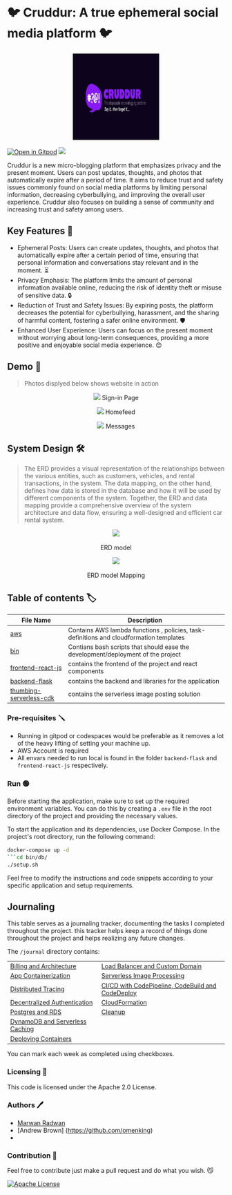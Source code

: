 # 🐦 Cruddur: A true ephemeral social media platform 🐦

<p align="center" width="100%">
<img src="_docs/assets/cruddur-banner.jpg" height="200px" width="200px">
</p>


[![Open in Gitpod](https://gitpod.io/button/open-in-gitpod.svg)](https://gitpod.io/#https://github.com/XMaroRadoX/aws-bootcamp-cruddur-2023)
![](https://codebuild.us-east-1.amazonaws.com/badges?uuid=eyJlbmNyeXB0ZWREYXRhIjoiOS9PM1dhekMzNVlRVmhYRVBXUzk2L0haSElPYnRHdUdKSmRNOXFUaDVNMDRmNU1BV2kyeEE3SEJHVld2eGhNRFFvbEhVR3ZGaEpuSm10UW5EbGMrUk5NPSIsIml2UGFyYW1ldGVyU3BlYyI6IjZWL3o5VFYxQUVQMDBidFIiLCJtYXRlcmlhbFNldFNlcmlhbCI6MX0%3D&branch=main)

Cruddur is a new micro-blogging platform that emphasizes privacy and the present moment. Users can post updates, thoughts, and photos that automatically expire after a period of time. It aims to reduce trust and safety issues commonly found on social media platforms by limiting personal information, decreasing cyberbullying, and improving the overall user experience. Cruddur also focuses on building a sense of community and increasing trust and safety among users.

## Key Features 🔑
* Ephemeral Posts: Users can create updates, thoughts, and photos that automatically expire after a certain period of time, ensuring that personal information and conversations stay relevant and in the moment. ⏳
* Privacy Emphasis: The platform limits the amount of personal information available online, reducing the risk of identity theft or misuse of sensitive data. 🔒
* Reduction of Trust and Safety Issues: By expiring posts, the platform decreases the potential for cyberbullying, harassment, and the sharing of harmful content, fostering a safer online environment. 🛡️
* Enhanced User Experience: Users can focus on the present moment without worrying about long-term consequences, providing a more positive and enjoyable social media experience. 😊

## Demo 🎥
> Photos displyed below shows website in action

<p align="center" width="100%">
<img src="_docs/assets/sign_in.jpg">
 Sign-in Page
</p>
<p align="center" width="100%">
<img src="_docs/assets/homeFeed.jpg">
 Homefeed
</p>
<p align="center" width="100%">
<img src="_docs/assets/profile.jpg">
Messages
</p>


## System Design 🛠️

>The ERD provides a visual representation of the relationships between the various entities, such as customers, vehicles, and rental transactions, in the system. The data mapping, on the other hand, defines how data is stored in the database and how it will be used by different components of the system. Together, the ERD and data mapping provide a comprehensive overview of the system architecture and data flow, ensuring a well-designed and efficient car rental system.


<p align="center" width="100%">
<img src="design/erd_model.png">                  
</p>

 <p align="center" width="100%">
ERD model
</p>
 <p align="center" width="100%">
<img src="design/mapping.png">
</p>
<p align="center" width="100%">
ERD model Mapping
</p>



## Table of contents :label:

| File Name | Description                                                                                      |
|-----------|--------------------------------------------------------------------------------------------------|
| [aws](https://github.com/XMaroRadoX/aws-bootcamp-cruddur-2023/tree/main/aws) | Contains AWS lambda functions , policies, task-definitions and cloudformation templates          |
| [bin](https://github.com/XMaroRadoX/aws-bootcamp-cruddur-2023/tree/main/bin)   | Contians bash scripts that should ease the development/deployment of the project|
| [frontend-react-js](https://github.com/XMaroRadoX/aws-bootcamp-cruddur-2023/tree/main/frontend-react-js)| contains the frontend of the project and react components |
| [backend-flask](https://github.com/XMaroRadoX/aws-bootcamp-cruddur-2023/tree/main/backend-flask)| contains the backend and libraries for the application|
| [thumbing-serverless-cdk](https://github.com/XMaroRadoX/aws-bootcamp-cruddur-2023/tree/main/thumbing-serverless-cdk)| contains the serverless image posting solution |

### Pre-requisites :screwdriver:

* Running in gitpod or codespaces would be preferable as it removes a lot of the heavy lifting of setting your machine up.
* AWS Account is required
* All envars needed to run local is found in the folder ` backend-flask ` and `frontend-react-js` respectively.

### Run :green_circle:

Before starting the application, make sure to set up the required environment variables. You can do this by creating a `.env` file in the root directory of the project and providing the necessary values.

To start the application and its dependencies, use Docker Compose. In the project's root directory, run the following command:

```bash
docker-compose up -d
```cd bin/db/
./setup.sh
```

Feel free to modify the instructions and code snippets according to your specific application and setup requirements.


## Journaling

This table serves as a journaling tracker, documenting the tasks I completed throughout the project.
this tracker helps keep a record of things done throughout the project and helps realizing any future changes.

The `/journal` directory contains:

|      |     |
|------------|------------|
| [Billing and Architecture](journal/week0.md)   | [Load Balancer and Custom Domain](journal/week7.md)    |
| [App Containerization](journal/week1.md)   | [Serverless Image Processing](journal/week8.md)    |
| [Distributed Tracing](journal/week2.md)   | [CI/CD with CodePipeline, CodeBuild and CodeDeploy](journal/week9.md)    |
| [Decentralized Authentication](journal/week3.md)   | [CloudFormation](journal/week11.md)  |
| [Postgres and RDS](journal/week4.md)   | [Cleanup](journal/week12.md)  |
| [DynamoDB and Serverless Caching](journal/week5.md)   |   |
| [Deploying Containers](journal/week6.md)   |                              |

You can mark each week as completed using checkboxes.


### Licensing :pencil:

This code is licensed under the Apache 2.0 License.

### Authors :pen:

* [Marwan Radwan](https://github.com/XMaroRadoX)
* [Andrew Brown] (https://github.com/omenking)
* 
### Contribution :clinking_glasses:


Feel free to contribute just make a pull request and do what you wish. 😼

[![Apache License](https://img.shields.io/badge/license-Apache%202.0-red.svg?style=flat-square)](http://www.apache.org/licenses/LICENSE-2.0)

